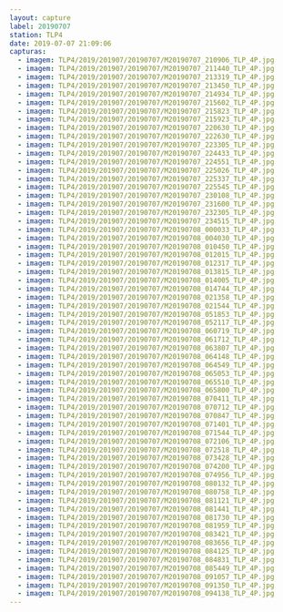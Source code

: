 ```yaml
---
layout: capture
label: 20190707
station: TLP4
date: 2019-07-07 21:09:06
capturas:
  - imagem: TLP4/2019/201907/20190707/M20190707_210906_TLP_4P.jpg
  - imagem: TLP4/2019/201907/20190707/M20190707_211440_TLP_4P.jpg
  - imagem: TLP4/2019/201907/20190707/M20190707_213319_TLP_4P.jpg
  - imagem: TLP4/2019/201907/20190707/M20190707_213450_TLP_4P.jpg
  - imagem: TLP4/2019/201907/20190707/M20190707_214934_TLP_4P.jpg
  - imagem: TLP4/2019/201907/20190707/M20190707_215602_TLP_4P.jpg
  - imagem: TLP4/2019/201907/20190707/M20190707_215823_TLP_4P.jpg
  - imagem: TLP4/2019/201907/20190707/M20190707_215923_TLP_4P.jpg
  - imagem: TLP4/2019/201907/20190707/M20190707_220630_TLP_4P.jpg
  - imagem: TLP4/2019/201907/20190707/M20190707_222630_TLP_4P.jpg
  - imagem: TLP4/2019/201907/20190707/M20190707_223305_TLP_4P.jpg
  - imagem: TLP4/2019/201907/20190707/M20190707_224433_TLP_4P.jpg
  - imagem: TLP4/2019/201907/20190707/M20190707_224551_TLP_4P.jpg
  - imagem: TLP4/2019/201907/20190707/M20190707_225026_TLP_4P.jpg
  - imagem: TLP4/2019/201907/20190707/M20190707_225337_TLP_4P.jpg
  - imagem: TLP4/2019/201907/20190707/M20190707_225545_TLP_4P.jpg
  - imagem: TLP4/2019/201907/20190707/M20190707_230108_TLP_4P.jpg
  - imagem: TLP4/2019/201907/20190707/M20190707_231600_TLP_4P.jpg
  - imagem: TLP4/2019/201907/20190707/M20190707_232305_TLP_4P.jpg
  - imagem: TLP4/2019/201907/20190707/M20190707_234515_TLP_4P.jpg
  - imagem: TLP4/2019/201907/20190707/M20190708_000033_TLP_4P.jpg
  - imagem: TLP4/2019/201907/20190707/M20190708_004030_TLP_4P.jpg
  - imagem: TLP4/2019/201907/20190707/M20190708_010450_TLP_4P.jpg
  - imagem: TLP4/2019/201907/20190707/M20190708_012015_TLP_4P.jpg
  - imagem: TLP4/2019/201907/20190707/M20190708_012317_TLP_4P.jpg
  - imagem: TLP4/2019/201907/20190707/M20190708_013815_TLP_4P.jpg
  - imagem: TLP4/2019/201907/20190707/M20190708_014005_TLP_4P.jpg
  - imagem: TLP4/2019/201907/20190707/M20190708_014744_TLP_4P.jpg
  - imagem: TLP4/2019/201907/20190707/M20190708_021358_TLP_4P.jpg
  - imagem: TLP4/2019/201907/20190707/M20190708_021544_TLP_4P.jpg
  - imagem: TLP4/2019/201907/20190707/M20190708_051853_TLP_4P.jpg
  - imagem: TLP4/2019/201907/20190707/M20190708_052117_TLP_4P.jpg
  - imagem: TLP4/2019/201907/20190707/M20190708_060719_TLP_4P.jpg
  - imagem: TLP4/2019/201907/20190707/M20190708_061712_TLP_4P.jpg
  - imagem: TLP4/2019/201907/20190707/M20190708_063807_TLP_4P.jpg
  - imagem: TLP4/2019/201907/20190707/M20190708_064148_TLP_4P.jpg
  - imagem: TLP4/2019/201907/20190707/M20190708_064549_TLP_4P.jpg
  - imagem: TLP4/2019/201907/20190707/M20190708_065053_TLP_4P.jpg
  - imagem: TLP4/2019/201907/20190707/M20190708_065510_TLP_4P.jpg
  - imagem: TLP4/2019/201907/20190707/M20190708_065800_TLP_4P.jpg
  - imagem: TLP4/2019/201907/20190707/M20190708_070411_TLP_4P.jpg
  - imagem: TLP4/2019/201907/20190707/M20190708_070712_TLP_4P.jpg
  - imagem: TLP4/2019/201907/20190707/M20190708_070847_TLP_4P.jpg
  - imagem: TLP4/2019/201907/20190707/M20190708_071401_TLP_4P.jpg
  - imagem: TLP4/2019/201907/20190707/M20190708_071544_TLP_4P.jpg
  - imagem: TLP4/2019/201907/20190707/M20190708_072106_TLP_4P.jpg
  - imagem: TLP4/2019/201907/20190707/M20190708_072518_TLP_4P.jpg
  - imagem: TLP4/2019/201907/20190707/M20190708_073428_TLP_4P.jpg
  - imagem: TLP4/2019/201907/20190707/M20190708_074200_TLP_4P.jpg
  - imagem: TLP4/2019/201907/20190707/M20190708_074956_TLP_4P.jpg
  - imagem: TLP4/2019/201907/20190707/M20190708_080132_TLP_4P.jpg
  - imagem: TLP4/2019/201907/20190707/M20190708_080758_TLP_4P.jpg
  - imagem: TLP4/2019/201907/20190707/M20190708_081121_TLP_4P.jpg
  - imagem: TLP4/2019/201907/20190707/M20190708_081441_TLP_4P.jpg
  - imagem: TLP4/2019/201907/20190707/M20190708_081730_TLP_4P.jpg
  - imagem: TLP4/2019/201907/20190707/M20190708_081959_TLP_4P.jpg
  - imagem: TLP4/2019/201907/20190707/M20190708_083421_TLP_4P.jpg
  - imagem: TLP4/2019/201907/20190707/M20190708_083656_TLP_4P.jpg
  - imagem: TLP4/2019/201907/20190707/M20190708_084125_TLP_4P.jpg
  - imagem: TLP4/2019/201907/20190707/M20190708_084831_TLP_4P.jpg
  - imagem: TLP4/2019/201907/20190707/M20190708_085449_TLP_4P.jpg
  - imagem: TLP4/2019/201907/20190707/M20190708_091057_TLP_4P.jpg
  - imagem: TLP4/2019/201907/20190707/M20190708_091350_TLP_4P.jpg
  - imagem: TLP4/2019/201907/20190707/M20190708_094138_TLP_4P.jpg
---
```

